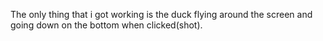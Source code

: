 The only thing that i got working is the duck flying around the screen and going down on the bottom when clicked(shot).
